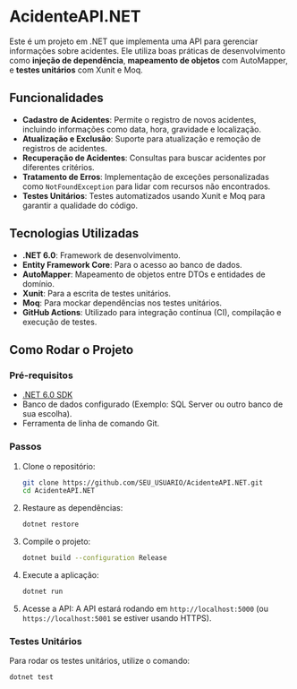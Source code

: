 # AcidenteAPI.NET

Este é um projeto em .NET que implementa uma API para gerenciar informações sobre acidentes. Ele utiliza boas práticas de desenvolvimento como **injeção de dependência**, **mapeamento de objetos** com AutoMapper, e **testes unitários** com Xunit e Moq.

## Funcionalidades

- **Cadastro de Acidentes**: Permite o registro de novos acidentes, incluindo informações como data, hora, gravidade e localização.
- **Atualização e Exclusão**: Suporte para atualização e remoção de registros de acidentes.
- **Recuperação de Acidentes**: Consultas para buscar acidentes por diferentes critérios.
- **Tratamento de Erros**: Implementação de exceções personalizadas como `NotFoundException` para lidar com recursos não encontrados.
- **Testes Unitários**: Testes automatizados usando Xunit e Moq para garantir a qualidade do código.

## Tecnologias Utilizadas

- **.NET 6.0**: Framework de desenvolvimento.
- **Entity Framework Core**: Para o acesso ao banco de dados.
- **AutoMapper**: Mapeamento de objetos entre DTOs e entidades de domínio.
- **Xunit**: Para a escrita de testes unitários.
- **Moq**: Para mockar dependências nos testes unitários.
- **GitHub Actions**: Utilizado para integração contínua (CI), compilação e execução de testes.

## Como Rodar o Projeto

### Pré-requisitos

- [.NET 6.0 SDK](https://dotnet.microsoft.com/download/dotnet/6.0)
- Banco de dados configurado (Exemplo: SQL Server ou outro banco de sua escolha).
- Ferramenta de linha de comando Git.

### Passos

1. Clone o repositório:
    ```bash
    git clone https://github.com/SEU_USUARIO/AcidenteAPI.NET.git
    cd AcidenteAPI.NET
    ```

2. Restaure as dependências:
    ```bash
    dotnet restore
    ```

3. Compile o projeto:
    ```bash
    dotnet build --configuration Release
    ```

4. Execute a aplicação:
    ```bash
    dotnet run
    ```

5. Acesse a API:
    A API estará rodando em `http://localhost:5000` (ou `https://localhost:5001` se estiver usando HTTPS).

### Testes Unitários

Para rodar os testes unitários, utilize o comando:

```bash
dotnet test

